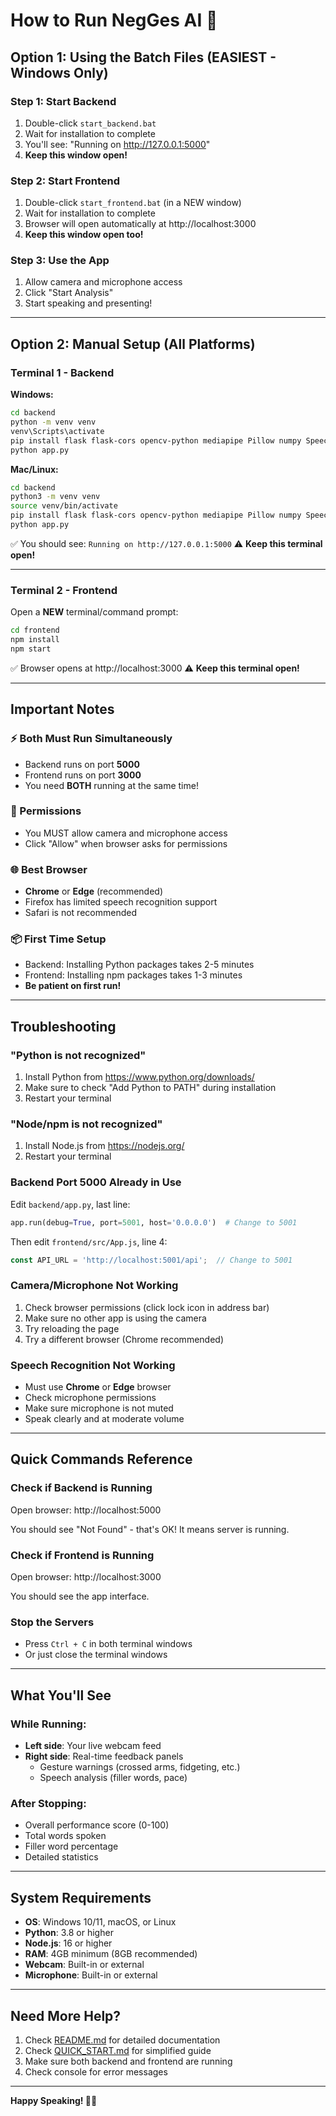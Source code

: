 # How to Run NegGes AI 🚀

## Option 1: Using the Batch Files (EASIEST - Windows Only)

### Step 1: Start Backend
1. Double-click `start_backend.bat`
2. Wait for installation to complete
3. You'll see: "Running on http://127.0.0.1:5000"
4. **Keep this window open!**

### Step 2: Start Frontend
1. Double-click `start_frontend.bat` (in a NEW window)
2. Wait for installation to complete
3. Browser will open automatically at http://localhost:3000
4. **Keep this window open too!**

### Step 3: Use the App
1. Allow camera and microphone access
2. Click "Start Analysis"
3. Start speaking and presenting!

---

## Option 2: Manual Setup (All Platforms)

### Terminal 1 - Backend

**Windows:**
```bash
cd backend
python -m venv venv
venv\Scripts\activate
pip install flask flask-cors opencv-python mediapipe Pillow numpy SpeechRecognition
python app.py
```

**Mac/Linux:**
```bash
cd backend
python3 -m venv venv
source venv/bin/activate
pip install flask flask-cors opencv-python mediapipe Pillow numpy SpeechRecognition
python app.py
```

✅ You should see: `Running on http://127.0.0.1:5000`
⚠️ **Keep this terminal open!**

---

### Terminal 2 - Frontend

Open a **NEW** terminal/command prompt:

```bash
cd frontend
npm install
npm start
```

✅ Browser opens at http://localhost:3000
⚠️ **Keep this terminal open!**

---

## Important Notes

### ⚡ Both Must Run Simultaneously
- Backend runs on port **5000**
- Frontend runs on port **3000**
- You need **BOTH** running at the same time!

### 🎥 Permissions
- You MUST allow camera and microphone access
- Click "Allow" when browser asks for permissions

### 🌐 Best Browser
- **Chrome** or **Edge** (recommended)
- Firefox has limited speech recognition support
- Safari is not recommended

### 📦 First Time Setup
- Backend: Installing Python packages takes 2-5 minutes
- Frontend: Installing npm packages takes 1-3 minutes
- **Be patient on first run!**

---

## Troubleshooting

### "Python is not recognized"
1. Install Python from https://www.python.org/downloads/
2. Make sure to check "Add Python to PATH" during installation
3. Restart your terminal

### "Node/npm is not recognized"
1. Install Node.js from https://nodejs.org/
2. Restart your terminal

### Backend Port 5000 Already in Use
Edit `backend/app.py`, last line:
```python
app.run(debug=True, port=5001, host='0.0.0.0')  # Change to 5001
```

Then edit `frontend/src/App.js`, line 4:
```javascript
const API_URL = 'http://localhost:5001/api';  // Change to 5001
```

### Camera/Microphone Not Working
1. Check browser permissions (click lock icon in address bar)
2. Make sure no other app is using the camera
3. Try reloading the page
4. Try a different browser (Chrome recommended)

### Speech Recognition Not Working
- Must use **Chrome** or **Edge** browser
- Check microphone permissions
- Make sure microphone is not muted
- Speak clearly and at moderate volume

---

## Quick Commands Reference

### Check if Backend is Running
Open browser: http://localhost:5000

You should see "Not Found" - that's OK! It means server is running.

### Check if Frontend is Running
Open browser: http://localhost:3000

You should see the app interface.

### Stop the Servers
- Press `Ctrl + C` in both terminal windows
- Or just close the terminal windows

---

## What You'll See

### While Running:
- **Left side**: Your live webcam feed
- **Right side**: Real-time feedback panels
  - Gesture warnings (crossed arms, fidgeting, etc.)
  - Speech analysis (filler words, pace)

### After Stopping:
- Overall performance score (0-100)
- Total words spoken
- Filler word percentage
- Detailed statistics

---

## System Requirements

- **OS**: Windows 10/11, macOS, or Linux
- **Python**: 3.8 or higher
- **Node.js**: 16 or higher
- **RAM**: 4GB minimum (8GB recommended)
- **Webcam**: Built-in or external
- **Microphone**: Built-in or external

---

## Need More Help?

1. Check [README.md](README.md) for detailed documentation
2. Check [QUICK_START.md](QUICK_START.md) for simplified guide
3. Make sure both backend and frontend are running
4. Check console for error messages

---

**Happy Speaking! 🎤✨**
